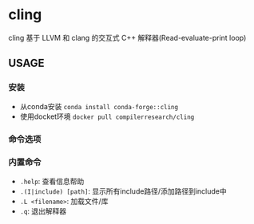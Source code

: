 # cling

cling 基于 LLVM 和 clang 的交互式 C++ 解释器(Read-evaluate-print loop)

## USAGE

### 安装

- 从conda安装 `conda install conda-forge::cling`
- 使用docket环境 `docker pull compilerresearch/cling`

### 命令选项


### 内置命令

- `.help`: 查看信息帮助
- `.(I|include) [path]`: 显示所有include路径/添加路径到include中
- `.L <filename>`: 加载文件/库
- `.q`: 退出解释器
